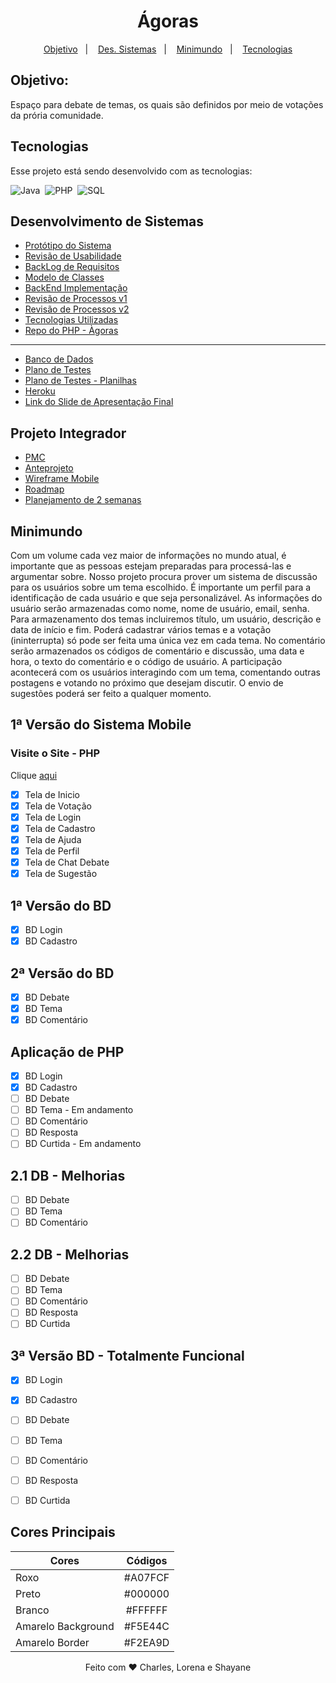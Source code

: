 <h1 align="center">Ágoras</h1>

<p align="center">
  <a href="#objetivo">Objetivo</a>&nbsp;&nbsp;&nbsp;|&nbsp;&nbsp;&nbsp;
  <a href="#desenvolvimento-de-sistemas">Des. Sistemas</a>&nbsp;&nbsp;&nbsp;|&nbsp;&nbsp;&nbsp;
  <a href="#minimundo">Minimundo</a>&nbsp;&nbsp;&nbsp;|&nbsp;&nbsp;&nbsp;
  <a href="#tecnologias">Tecnologias</a>
</p>

## Objetivo:

Espaço para debate de temas, os quais são definidos por meio de votações da prória comunidade.

## Tecnologias

Esse projeto está sendo desenvolvido com as tecnologias:

![Java](https://img.shields.io/badge/-Java-0000AA?style=for-the-badge&logo=java&logoColor=java)&nbsp;
![PHP](https://img.shields.io/badge/-PHP-000000?style=for-the-badge&logo=PHP&logoColor=PHP)&nbsp;
![SQL](https://IMG.shields.io/badge/-SQL-FFA500?style=for-the-badge&logo=SQL&logoColor=SQL)


## Desenvolvimento de Sistemas

- [Protótipo do Sistema](https://docs.google.com/presentation/d/1FH3wKA5VDobz2nH1XQn04hySsuKiL8jbI8FPiBvk_LE/edit#slide=id.p)
- [Revisão de Usabilidade](https://docs.google.com/presentation/d/1BM7qXLzoxKnBRL-9RGgnqd7QCGWWeyt0OJdPmUYGb3Q/edit)
- [BackLog de Requisitos](https://docs.google.com/presentation/d/1jW-Cbx0AoiGDH5Zu0EbL8PuKjo8sWQ3KjcSkikphRSc/edit#slide=id.p)
- [Modelo de Classes](https://docs.google.com/presentation/d/1rSS3tW8vCOB5hSUD1Azbey_I8t6m8jFMYslBQ8r2H8U/edit#slide=id.p)
- [BackEnd Implementação](https://docs.google.com/presentation/d/1pRx8cqCIQn6nVzLVvfFIHzXtZ5J4ZK475541Z77xluU/edit#slide=id.gfa72e7d6c2_2_0)
- [Revisão de Processos v1](https://docs.google.com/presentation/d/133IfI67cq-7Sj4LR1dAW5jw1gj282Ig837o0iHb-mb4/edit#slide=id.ge950579e59_0_10)
- [Revisão de Processos v2](https://docs.google.com/presentation/d/1beIUpdqfJ5grQQnkaybq7MH6IiO03DcXGD5vRNSf-ss/edit#slide=id.gfbcbaff1bc_0_54)
- [Tecnologias Utilizadas](https://docs.google.com/presentation/d/13NfGg9uX6wDPxrB7n9dv4xdxGMuL1fZP8dORHts2kFE/edit#slide=id.geb0675a293_0_122)
- [Repo do PHP - Àgoras](https://github.com/IAteYourKookie/AgorasWeb)

---

- [Banco de Dados](https://docs.google.com/presentation/d/1CrR9VVsL2LR1gIJw46n70WQc1p43m60OOj6Z2XKNYRA/edit#slide=id.p)
- [Plano de Testes](https://docs.google.com/presentation/d/1tsIXb40ynTqoQFKlGAo_cO3eGclcIdoxulUQfdy-2ro/edit#slide=id.p)
- [Plano de Testes - Planilhas](https://docs.google.com/spreadsheets/d/1hlJXMdrNZN33beMeTxheXadmKp976s1fFt3Wjw2Snd8/edit#gid=0)
- [Heroku](https://projdebate.herokuapp.com/)
- [Link do Slide de Apresentação Final](https://www.canva.com/design/DAEytEvEzT4/kCMNyqI13qptof5KkiZd3Q/view?utm_content=DAEytEvEzT4&utm_campaign=designshare&utm_medium=link&utm_source=sharebutton)

## Projeto Integrador
 
- [PMC](https://docs.google.com/presentation/d/16kT38kjHIuf2yD1MX85rqYa5F9df-fTbPv3vTfjTOHM/edit#slide=id.ge20873777b_0_0)
- [Anteprojeto](https://docs.google.com/document/d/1fuNOEOHj0LNzbvmBoJK5MR2G2ofqRloSDvxdeDUlo48/edit)
- [Wireframe Mobile](https://docs.google.com/presentation/d/1FH3wKA5VDobz2nH1XQn04hySsuKiL8jbI8FPiBvk_LE/edit#slide=id.gfcc268c88d_0_180)
- [Roadmap](https://docs.google.com/presentation/d/18BQcBQpc58xfuZgjkS-_zyzDlwWoOK4J3MBIofsjHAo/edit#slide=id.p)
- [Planejamento de 2 semanas](https://docs.google.com/presentation/d/1HCZcKTDFiOLWNo3-g1Tg_H0uJ6kc4tJNJN0-eRCLJM4/edit#slide=id.p)


## Minimundo

Com um volume cada vez maior de informações no mundo atual, é importante que as pessoas estejam preparadas para processá-las e argumentar sobre. Nosso projeto procura prover um sistema de discussão para os usuários sobre um tema escolhido. É importante um perfil para a identificação de cada usuário e que seja personalizável. As informações do usuário serão armazenadas como nome, nome de usuário, email, senha. Para armazenamento dos temas incluiremos título, um usuário, descrição e data de início e fim. Poderá cadastrar vários temas e a votação (ininterrupta) só pode ser feita uma única vez em cada tema. No comentário serão armazenados os códigos de comentário e discussão, uma data e hora, o texto do comentário e o código de usuário. A participação acontecerá com os usuários interagindo com um tema, comentando outras postagens e votando no próximo que desejam discutir. O envio de sugestões poderá ser feito a qualquer momento.

## 1ª Versão do Sistema Mobile

### Visite o Site - PHP
Clique [aqui](https://projdebate.herokuapp.com/)

- [x] Tela de Inicio
- [x] Tela de Votação
- [x] Tela de Login
- [x] Tela de Cadastro
- [x] Tela de Ajuda
- [x] Tela de Perfil
- [x] Tela de Chat Debate
- [x] Tela de Sugestão

## 1ª Versão do BD 

- [x] BD Login
- [x] BD Cadastro

## 2ª Versão do BD
- [x] BD Debate
- [x] BD Tema
- [x] BD Comentário 

## Aplicação de PHP
- [x] BD Login
- [x] BD Cadastro
- [ ] BD Debate
- [ ] BD Tema - Em andamento
- [ ] BD Comentário 
- [ ] BD Resposta 
- [ ] BD Curtida - Em andamento

## 2.1 DB - Melhorias
- [ ] BD Debate
- [ ] BD Tema
- [ ] BD Comentário 

## 2.2 DB - Melhorias 
- [ ] BD Debate
- [ ] BD Tema
- [ ] BD Comentário 
- [ ] BD Resposta 
- [ ] BD Curtida

## 3ª Versão BD - Totalmente Funcional 
- [x] BD Login
- [x] BD Cadastro
- [ ] BD Debate
- [ ] BD Tema
- [ ] BD Comentário 
- [ ] BD Resposta 
- [ ] BD Curtida


## Cores Principais

| Cores              | Códigos |
| ------------------ | :-----: |
| Roxo               | #A07FCF |
| Preto              | #000000 |
| Branco             | #FFFFFF |
| Amarelo Background | #F5E44C |
| Amarelo Border     | #F2EA9D |

<p align="center">
Feito com ♥ Charles, Lorena e Shayane 
</p>
